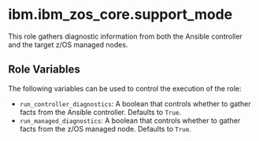 # ibm.ibm_zos_core.support_mode

This role gathers diagnostic information from both the Ansible controller and the target z/OS managed nodes.

## Role Variables

The following variables can be used to control the execution of the role:

- `run_controller_diagnostics`: A boolean that controls whether to gather facts from the Ansible controller. Defaults to `True`.
- `run_managed_diagnostics`: A boolean that controls whether to gather facts from the z/OS managed node. Defaults to `True`.